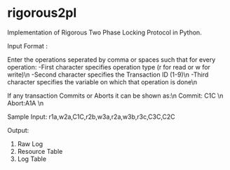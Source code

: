 # rigorous2pl
Implementation of Rigorous Two Phase Locking Protocol in Python.

Input Format :

Enter the operations seperated by comma or spaces such that for every operation:
-First character specifies operation type (r for read or w for write)\n
-Second character specifies the Transaction ID (1-9)\n
-Third character specifies the variable on which that operation is done\n

If any transaction Commits or Aborts it can be shown as:\n
Commit: C1C \n
Abort:A1A \n

Sample Input: r1a,w2a,C1C,r2b,w3a,r2a,w3b,r3c,C3C,C2C

Output:
1. Raw Log
2. Resource Table
3. Log Table
